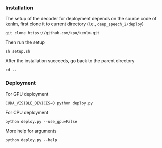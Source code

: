 ### Installation
The setup of the decoder for deployment depends on the source code of [kenlm](https://github.com/kpu/kenlm/), first clone it to current directory (i.e., `deep_speech_2/deploy`)

```shell
git clone https://github.com/kpu/kenlm.git
```

Then run the setup

```shell
sh setup.sh
```

After the installation succeeds, go back to the parent directory

```
cd ..
```

### Deployment

For GPU deployment

```
CUDA_VISIBLE_DEVICES=0 python deploy.py
```

For CPU deployment

```
python deploy.py --use_gpu=False
```

More help for arguments

```
python deploy.py --help
```
